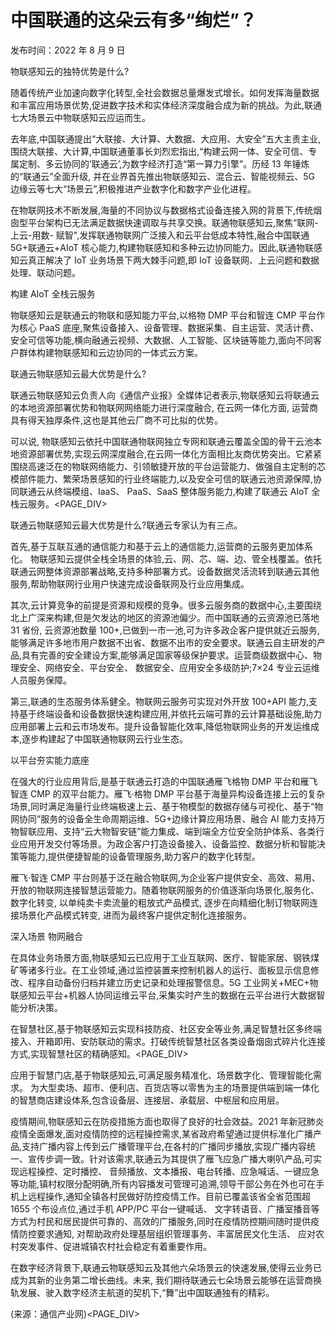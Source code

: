 # 中国联通的这朵云有多“绚烂”？

发布时间：2022 年 8 月 9 日

物联感知云的独特优势是什么?

随着传统产业加速向数字化转型,全社会数据总量爆发式增长。如何发挥海量数据和丰富应用场景优势,促进数字技术和实体经济深度融合成为新的挑战。为此,联通七大场景云中物联感知云应运而生。

去年底,中国联通提出“大联接、大计算、大数据、大应用、大安全”五大主责主业,围绕大联接、大计算,中国联通董事长刘烈宏指出,“构建云网一体、安全可信、专属定制、多云协同的‘联通云’,为数字经济打造“第一算力引擎”。历经 13 年锤炼的“联通云”全面升级, 并在业界首先推出物联感知云、混合云、智能视频云、5G 边缘云等七大“场景云”,积极推进产业数字化和数字产业化进程。

在物联网技术不断发展,海量的不同协议与数据格式设备连接入网的背景下,传统烟囱型平台架构已无法满足数据快速调取与共享交换。联通物联感知云,聚焦“联网-上云-用数- 赋智",发挥联通物联网广泛接入和云平台低成本特性,融合中国联通 5G+联通云+AIoT 核心能力,构建物联感知和多种云边协同能力。因此,联通物联感知云真正解决了 IoT 业务场景下两大棘手问题,即 IoT 设备联网、上云问题和数据处理、联动问题。

构建 AIoT 全栈云服务

物联感知云是联通云的物联和感知能力平台,以格物 DMP 平台和智连 CMP 平台作为核心 PaaS 底座,聚焦设备接入、设备管理、数据采集、自主运营、灵活计费、安全可信等功能,横向融通云视频、大数据、人工智能、区块链等能力,面向不同客户群体构建物联感知和云边协同的一体式云方案。

联通云物联感知云最大优势是什么?

联通云物联感知云负责人向《通信产业报》全媒体记者表示,物联感知云将联通云的本地资源部署优势和物联网网络能力进行深度融合, 在云网一体化方面, 运营商具有得天独厚条件,这也是其他云厂商不可比拟的优势。

可以说, 物联感知云依托中国联通物联网独立专网和联通云覆盖全国的骨干云池本地资源部署优势,实现云网深度融合,在云网一体化方面相比友商优势突出。它紧紧围绕高速泛在的物联网络能力、引领敏捷开放的平台运营能力、做强自主定制的芯模部件能力、繁荣场景感知的行业终端能力,以及安全可信的联通云池资源保障,协同联通云从终端模组、IaaS、 PaaS、SaaS 整体服务能力,构建了联通云 AIoT 全栈云服务。<PAGE_DIV> 

联通云物联感知云最大优势是什么?联通云专家认为有三点。

首先,基于互联互通的通信能力和基于云上的通信能力,运营商的云服务更加体系化。 物联感知云提供全栈全场景的体验,云、网、芯、端、边、管全栈覆盖。依托联通云网整体资源部署战略,支持多种部署方式。设备数据灵活流转到联通云其他服务,帮助物联网行业用户快速完成设备联网及行业应用集成。

其次,云计算竞争的前提是资源和规模的竞争。很多云服务商的数据中心,主要围绕北上广深来构建,但是欠发达的地区的资源池偏少。而中国联通的云资源池已落地 31 省份, 云资源池数量 100+,已做到一市一池,可为许多政企客户提供就近云服务,能够满足许多地市用户数据不出省、数据不出市的安全要求。联通云自主研发的产品,具有完善的安全建设方案,能够满足国家等级保护要求。运营商级数据中心、物理安全、网络安全、平台安全、 数据安全、应用安全多级防护;7×24 专业云运维人员服务保障。

第三,联通的生态服务体系健全。物联网云服务可实现对外开放 100+API 能力,支持基于终端设备和设备数据快速构建应用,并依托云端可靠的云计算基础设施,助力应用部署上云和云市场发布。提升设备智能化效率,降低物联网业务的开发运维成本,逐步构建起了中国联通物联网云行业生态。

以平台夯实能力底座

在强大的行业应用背后,是基于联通云打造的中国联通雁飞格物 DMP 平台和雁飞智连 CMP 的双平台能力。雁飞·格物 DMP 平台基于海量异构设备连接上云的复杂场景,同时满足海量行业终端极速上云、基于物模型的数据存储与可视化、基于“物网协同”服务的设备全生命周期运维、5G+边缘计算应用场景、融合 AI 能力支持万物智联应用、支持“云大物智安链”能力集成、端到端全方位安全防护体系、各类行业应用开发交付等场景。为政企客户打造设备接入、设备监控、数据分析和智能决策等能力,提供便捷智能的设备管理服务,助力客户的数字化转型。

雁飞·智连 CMP 平台则基于泛在融合物联网,为企业客户提供安全、高效、易用、开放的物联网连接智慧运营能力。随着物联网服务的价值逐渐向场景化,服务化、数字化转变, 以单纯卖卡卖流量的粗放式产品模式, 逐步在向精细化制订物联网连接场景化产品模式转变, 进而为最终客户提供定制化连接服务。

深入场景 物网融合

在具体业务场景方面,物联感知云已应用于工业互联网、医疗、智能家居、钢铁煤矿等诸多行业。在工业领域,通过监控装置来控制机器人的运行、面板显示信息修改、程序自动备份归档并建立历史记录和处理报警信息。5G 工业网关+MEC+物联感知云平台+机器人协同运维云平台,采集实时产生的数据在云平台进行大数据智能分析决策。

在智慧社区,基于物联感知云实现科技防疫、社区安全等业务,满足智慧社区多终端接入、开箱即用、安防联动的需求。打破传统智慧社区各类设备烟囱式碎片化连接方式,实现智慧社区的精确感知。<PAGE_DIV> 

应用于智慧门店,基于物联感知云,可满足服务精准化、场景数字化、管理智能化需求。 为大型卖场、超市、便利店、百货店等以零售为主的场景提供端到端一体化的智慧商店建设体系,包含设备层、连接层、承载层、中枢层和应用层。

疫情期间,物联感知云在防疫措施方面也取得了良好的社会效益。2021 年新冠肺炎疫情全面爆发,面对疫情防控的远程操控需求,某省政府希望通过提供标准化广播产品,支持广播内容上传到云广播管理平台,在各村的广播同步播放,实现广播内容统一、宣传步调一致。针对该需求,联通云为其提供了雁飞应急广播大喇叭产品,可实现远程操控、定时播控、 音频播放、文本播报、电台转播、应急喊话、一键应急等功能,镇村权限分配明确,所有内容播发可管理可追溯,领导干部公务在外也可在手机上远程操作,通知全镇各村民做好防控疫情工作。目前已覆盖该省全省范围超 1655 个布设点位,通过手机 APP/PC 平台一键喊话、 文字转语音、广播室播音等方式为村民和居民提供可靠的、高效的广播服务,同时在疫情防控期间随时提供疫情防控要求通知, 对帮助政府处理基层组织管理事务、丰富居民文化生活、 应对农村突发事件、促进城镇农村社会稳定有着重要作用。

在数字经济背景下,联通云物联感知云及其他六朵场景云的快速发展,使得云业务已成为其新的业务第二增长曲线。未来, 我们期待联通云七朵场景云能够在运营商换轨发展、驶入数字经济主航道的契机下,“舞”出中国联通独有的精彩。

(来源：通信产业网)<PAGE_DIV> 